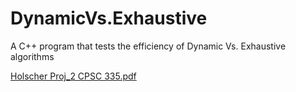 # DynamicVs.Exhaustive
A C++ program that tests the efficiency of Dynamic Vs. Exhaustive algorithms

[Holscher Proj_2 CPSC 335.pdf](https://github.com/EvanJHolscher/DynamicVs.Exhaustive/files/9617906/Holscher.Proj_2.CPSC.335.pdf)

